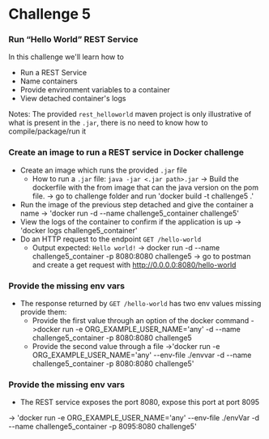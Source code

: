 # Challenge 5
### Run “Hello World” REST Service

In this challenge we'll learn how to
- Run a REST Service 
- Name containers 
- Provide environment variables to a container 
- View detached container's logs

Notes: The provided `rest_helloworld` maven project is only illustrative of what is present in the `.jar`, there is no need to know how to compile/package/run it

### Create an image to run a REST service in Docker challenge
- Create an image which runs the provided `.jar` file
  - How to run a `.jar` file: `java -jar <.jar path>.jar`
  -> Build the dockerfile with the from image that can the java version on the pom file.
  -> go to challenge folder and run 'docker build -t challenge5 .'
- Run the image of the previous step detached and give the container a name 
  -> 'docker run -d --name challenge5_container challenge5'
- View the logs of the container to confirm if the application is up 
 -> 'docker logs challenge5_container'
- Do an HTTP request to the endpoint `GET /hello-world`
  - Output expected: `Hello world!`
  -> docker run -d --name challenge5_container -p 8080:8080 challenge5
  -> go to postman and create a get request with http://0.0.0.0:8080/hello-world

### Provide the missing env vars
- The response returned by `GET /hello-world` has two env values missing provide them:
  - Provide the first value through an option of the docker command
  ->docker run -e ORG_EXAMPLE_USER_NAME='any' -d --name challenge5_container -p 8080:8080 challenge5
  - Provide the second value through a file
  ->'docker run -e ORG_EXAMPLE_USER_NAME='any' --env-file ./envvar -d --name challenge5_container -p 8080:8080 challenge5'

### Provide the missing env vars
- The REST service exposes the port 8080, expose this port at port 8095

-> 'docker run -e ORG_EXAMPLE_USER_NAME='any' --env-file ./envVar -d --name challenge5_container -p 8095:8080 challenge5'